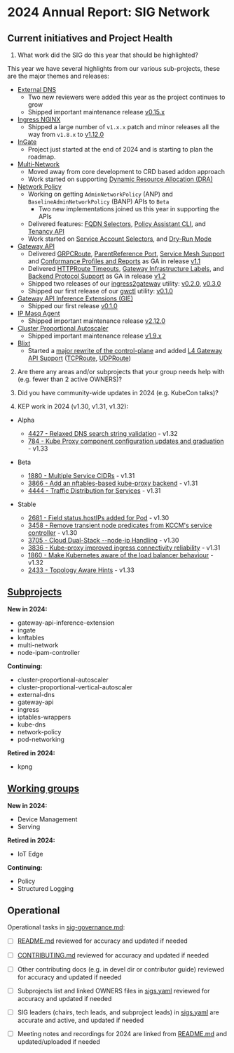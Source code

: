 # 2024 Annual Report: SIG Network

## Current initiatives and Project Health

1. What work did the SIG do this year that should be highlighted?

This year we have several highlights from our various sub-projects, these are
the major themes and releases:

- [External DNS](https://github.com/kubernetes-sigs/external-dns)
  - Two new reviewers were added this year as the project continues to grow
  - Shipped important maintenance release [v0.15.x](https://github.com/kubernetes-sigs/external-dns/releases/tag/v0.15.0)
- [Ingress NGINX](https://github.com/kubernetes/ingress-nginx)
  - Shipped a large number of `v1.x.x` patch and minor releases all the way from `v1.8.x` to [v1.12.0](https://github.com/kubernetes/ingress-nginx/releases/tag/controller-v1.12.0)
- [InGate](https://github.com/kubernetes-sigs/ingate)
  - Project just started at the end of 2024 and is starting to plan the roadmap.
- [Multi-Network](https://github.com/kubernetes-sigs/multi-network-api)
  - Moved away from core development to CRD based addon approach
  - Work started on supporting [Dynamic Resource Allocation (DRA)]
- [Network Policy](https://github.com/kubernetes-sigs/network-policy-api)
  - Working on getting `AdminNetworkPolicy` (ANP) and `BaselineAdminNetworkPolicy` (BANP) APIs to `Beta`
    - Two new implementations joined us this year in supporting the APIs
  - Delivered features: [FQDN Selectors], [Policy Assistant CLI], and [Tenancy API]
  - Work started on [Service Account Selectors], and [Dry-Run Mode]
- [Gateway API](https://github.com/kubernetes-sigs/gateway-api)
  - Delivered [GRPCRoute], [ParentReference Port], [Service Mesh Support] and [Conformance Profiles and Reports] as GA in release [v1.1][gwv1.1]
  - Delivered [HTTPRoute Timeouts], [Gateway Infrastructure Labels], and [Backend Protocol Support] as GA in release [v1.2][gwv1.2]
  - Shipped two releases of our [ingress2gateway] utility: [v0.2.0][i2gv0.2], [v0.3.0][i2gv0.3]
  - Shipped our first release of our [gwctl] utility: [v0.1.0][gwctlv0.1]
- [Gateway API Inference Extensions (GIE)](https://github.com/kubernetes-sigs/gateway-api-inference-extension)
  - Shipped our first release [v0.1.0](https://github.com/kubernetes-sigs/gateway-api-inference-extension)
- [IP Masq Agent](https://github.com/kubernetes-sigs/ip-masq-agent)
  - Shipped important maintenance release [v2.12.0](https://github.com/kubernetes-sigs/ip-masq-agent/releases/tag/v2.12.0)
- [Cluster Proportional Autoscaler](https://github.com/kubernetes-sigs/cluster-proportional-autoscaler)
  - Shipped important maintenance release [v1.9.x](https://github.com/kubernetes-sigs/cluster-proportional-autoscaler/releases/tag/v1.9.0)
- [Blixt](https://github.com/kubernetes-sigs/blixt)
  - Started a [major rewrite of the control-plane] and added [L4 Gateway API Support] ([TCPRoute], [UDPRoute])

[Dynamic Resource Allocation (DRA)]:https://kubernetes.io/docs/concepts/scheduling-eviction/dynamic-resource-allocation/
[FQDN Selectors]:https://network-policy-api.sigs.k8s.io/npeps/npep-133/
[Policy Assistant CLI]:https://github.com/kubernetes-sigs/network-policy-api/releases/tag/v0.0.1-policy-assistant
[Tenancy API]:https://network-policy-api.sigs.k8s.io/npeps/npep-122/
[Service Account Selectors]:https://github.com/kubernetes-sigs/network-policy-api/pull/274
[Dry-Run Mode]:https://github.com/kubernetes-sigs/network-policy-api/pull/276
[GRPCRoute]:https://gateway-api.sigs.k8s.io/guides/grpc-routing/
[ParentReference Port]:https://gateway-api.sigs.k8s.io/reference/spec/#gateway.networking.k8s.io%2fv1.ParentReference
[Service Mesh Support]:https://gateway-api.sigs.k8s.io/mesh/
[Conformance Profiles and Reports]:https://gateway-api.sigs.k8s.io/geps/gep-1709/
[HTTPRoute Timeouts]:https://gateway-api.sigs.k8s.io/geps/gep-1742/
[Gateway Infrastructure Labels]:https://gateway-api.sigs.k8s.io/reference/spec/#gateway.networking.k8s.io/v1.GatewayInfrastructure
[Backend Protocol Support]:https://github.com/kubernetes/enhancements/tree/master/keps/sig-network/3726-standard-application-protocols
[ingress2gateway]:https://github.com/kubernetes-sigs/ingress2gateway
[gwctl]:https://github.com/kubernetes-sigs/gwctl
[major rewrite of the control-plane]:https://github.com/kubernetes-sigs/blixt/milestone/8
[L4 Gateway API Support]:https://github.com/kubernetes-sigs/blixt/issues/303
[TCPRoute]:https://gateway-api.sigs.k8s.io/references/spec/#gateway.networking.k8s.io/v1alpha2.TCPRoute
[UDPRoute]:https://gateway-api.sigs.k8s.io/references/spec/#gateway.networking.k8s.io/v1alpha2.UDPRoute

[gwv1.1]:https://github.com/kubernetes-sigs/gateway-api/releases/tag/v1.1.0
[gwv1.2]:https://github.com/kubernetes-sigs/gateway-api/releases/tag/v1.2.0
[i2gv0.2]:https://github.com/kubernetes-sigs/ingress2gateway/releases/tag/v0.2.0
[i2gv0.3]:https://github.com/kubernetes-sigs/ingress2gateway/releases/tag/v0.3.0
[gwctlv0.1]:https://github.com/kubernetes-sigs/gwctl/releases/tag/v0.1.0

2. Are there any areas and/or subprojects that your group needs help with (e.g. fewer than 2 active OWNERS)?


3. Did you have community-wide updates in 2024 (e.g. KubeCon talks)?

<!--
  Examples include links to email, slides, or recordings.
-->

4. KEP work in 2024 (v1.30, v1.31, v1.32):

- Alpha
  - [4427 - Relaxed DNS search string validation](https://github.com/kubernetes/enhancements/tree/master/keps/sig-network/4427-relaxed-dns-search-validation) - v1.32
  - [784 - Kube Proxy component configuration updates and graduation](https://github.com/kubernetes/enhancements/tree/master/keps/sig-network/784-kube-proxy-component-config) - v1.33

- Beta
  - [1880 - Multiple Service CIDRs](https://github.com/kubernetes/enhancements/tree/master/keps/sig-network/1880-multiple-service-cidrs) - v1.31
  - [3866 - Add an nftables-based kube-proxy backend](https://github.com/kubernetes/enhancements/tree/master/keps/sig-network/3866-nftables-proxy) - v1.31
  - [4444 - Traffic Distribution for Services](https://github.com/kubernetes/enhancements/tree/master/keps/sig-network/4444-service-traffic-distribution) - v1.31

- Stable
  - [2681 - Field status.hostIPs added for Pod](https://github.com/kubernetes/enhancements/tree/master/keps/sig-network/2681-pod-host-ip) - v1.30
  - [3458 - Remove transient node predicates from KCCM's service controller](https://github.com/kubernetes/enhancements/tree/master/keps/sig-network/3458-remove-transient-node-predicates-from-service-controller) - v1.30
  - [3705 - Cloud Dual-Stack --node-ip Handling](https://github.com/kubernetes/enhancements/tree/master/keps/sig-network/3705-cloud-node-ips) - v1.30
  - [3836 - Kube-proxy improved ingress connectivity reliability](https://github.com/kubernetes/enhancements/tree/master/keps/sig-network/3836-kube-proxy-improved-ingress-connectivity-reliability) - v1.31
  - [1860 - Make Kubernetes aware of the load balancer behaviour](https://github.com/kubernetes/enhancements/tree/master/keps/sig-network/1860-kube-proxy-IP-node-binding) - v1.32
  - [2433 - Topology Aware Hints](https://github.com/kubernetes/enhancements/tree/master/keps/sig-network/2433-topology-aware-hints) - v1.33

## [Subprojects](https://git.k8s.io/community/sig-network#subprojects)

**New in 2024:**
  - gateway-api-inference-extension
  - ingate
  - knftables
  - multi-network
  - node-ipam-controller

**Continuing:**
  - cluster-proportional-autoscaler
  - cluster-proportional-vertical-autoscaler
  - external-dns
  - gateway-api
  - ingress
  - iptables-wrappers
  - kube-dns
  - network-policy
  - pod-networking

**Retired in 2024:**
  - kpng

## [Working groups](https://git.k8s.io/community/sig-network#working-groups)

**New in 2024:**
 - Device Management
 - Serving

**Retired in 2024:**
 - IoT Edge

**Continuing:**
 - Policy
 - Structured Logging

## Operational

Operational tasks in [sig-governance.md]:
- [ ] [README.md] reviewed for accuracy and updated if needed
- [ ] [CONTRIBUTING.md] reviewed for accuracy and updated if needed
- [ ] Other contributing docs (e.g. in devel dir or contributor guide) reviewed for accuracy and updated if needed
- [ ] Subprojects list and linked OWNERS files in [sigs.yaml] reviewed for accuracy and updated if needed
- [ ] SIG leaders (chairs, tech leads, and subproject leads) in [sigs.yaml] are accurate and active, and updated if needed
- [ ] Meeting notes and recordings for 2024 are linked from [README.md] and updated/uploaded if needed


[CONTRIBUTING.md]: https://git.k8s.io/community/sig-network/CONTRIBUTING.md
[sig-governance.md]: https://git.k8s.io/community/committee-steering/governance/sig-governance.md
[README.md]: https://git.k8s.io/community/sig-network/README.md
[sigs.yaml]: https://git.k8s.io/community/sigs.yaml
[devel]: https://git.k8s.io/community/contributors/devel/README.md
